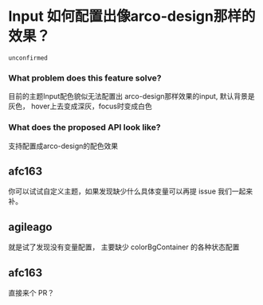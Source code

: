 # Input 如何配置出像arco-design那样的效果？

`unconfirmed`

### What problem does this feature solve?

目前的主题Input配色貌似无法配置出 arco-design那样效果的input, 默认背景是灰色， hover上去变成深灰，focus时变成白色

### What does the proposed API look like?

支持配置成arco-design的配色效果

<!-- generated by ant-design-issue-helper. DO NOT REMOVE -->

## afc163

你可以试试自定义主题，如果发现缺少什么具体变量可以再提 issue 我们一起来补。

## agileago

就是试了发现没有变量配置， 主要缺少 colorBgContainer 的各种状态配置

## afc163

直接来个 PR？
